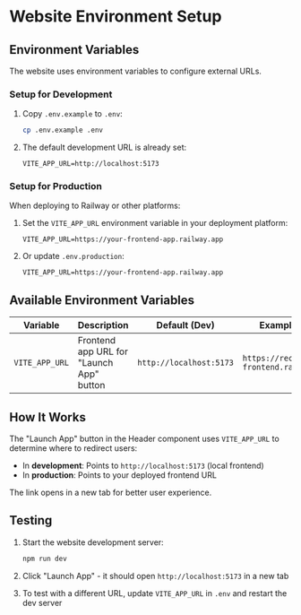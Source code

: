 # Website Environment Setup

## Environment Variables

The website uses environment variables to configure external URLs.

### Setup for Development

1. Copy `.env.example` to `.env`:

   ```bash
   cp .env.example .env
   ```

2. The default development URL is already set:
   ```
   VITE_APP_URL=http://localhost:5173
   ```

### Setup for Production

When deploying to Railway or other platforms:

1. Set the `VITE_APP_URL` environment variable in your deployment platform:

   ```
   VITE_APP_URL=https://your-frontend-app.railway.app
   ```

2. Or update `.env.production`:
   ```
   VITE_APP_URL=https://your-frontend-app.railway.app
   ```

## Available Environment Variables

| Variable       | Description                              | Default (Dev)           | Example (Prod)                               |
| -------------- | ---------------------------------------- | ----------------------- | -------------------------------------------- |
| `VITE_APP_URL` | Frontend app URL for "Launch App" button | `http://localhost:5173` | `https://receiptoverse-frontend.railway.app` |

## How It Works

The "Launch App" button in the Header component uses `VITE_APP_URL` to determine where to redirect users:

- In **development**: Points to `http://localhost:5173` (local frontend)
- In **production**: Points to your deployed frontend URL

The link opens in a new tab for better user experience.

## Testing

1. Start the website development server:

   ```bash
   npm run dev
   ```

2. Click "Launch App" - it should open `http://localhost:5173` in a new tab

3. To test with a different URL, update `VITE_APP_URL` in `.env` and restart the dev server
